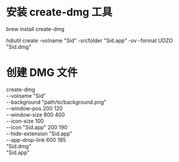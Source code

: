 # 安装 create-dmg 工具
brew install create-dmg

hdiutil create -volname "Sid" -srcfolder "Sid.app" -ov -format UDZO "Sid.dmg"

# 创建 DMG 文件
create-dmg \
  --volname "Sid" \
  --background "path/to/background.png" \
  --window-pos 200 120 \
  --window-size 800 400 \
  --icon-size 100 \
  --icon "Sid.app" 200 190 \
  --hide-extension "Sid.app" \
  --app-drop-link 600 185 \
  "Sid.dmg" \
  "Sid.app"